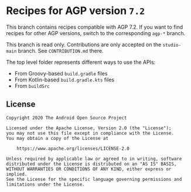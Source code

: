# Recipes for AGP version `7.2`
This branch contains recipes compatible with AGP 7.2. If you want to find recipes
for other AGP versions, switch to the corresponding `agp-*` branch.

This branch is read only. Contributions are only accepted on the `studio-main` branch. See `CONTRIBUTION.md`
there.

The top level folder represents different ways to use the APIs:
- From Groovy-based `build.gradle` files
- From Kotlin-based `build.gradle.kts` files
- From `buildSrc`

## License ##

    Copyright 2020 The Android Open Source Project

    Licensed under the Apache License, Version 2.0 (the "License");
    you may not use this file except in compliance with the License.
    You may obtain a copy of the License at

        https://www.apache.org/licenses/LICENSE-2.0

    Unless required by applicable law or agreed to in writing, software
    distributed under the License is distributed on an "AS IS" BASIS,
    WITHOUT WARRANTIES OR CONDITIONS OF ANY KIND, either express or implied.
    See the License for the specific language governing permissions and
    limitations under the License.
